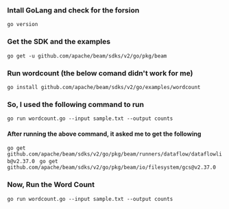 
### Intall GoLang and check for the forsion
`go version`

### Get the SDK and the examples
`go get -u github.com/apache/beam/sdks/v2/go/pkg/beam`

### Run wordcount (the below comand didn't work for me)
`go install github.com/apache/beam/sdks/v2/go/examples/wordcount`

###  So, I used the following command to run
 `go run wordcount.go --input sample.txt --output counts`

 #### After running the above command, it asked me to get the following 
 `go get github.com/apache/beam/sdks/v2/go/pkg/beam/runners/dataflow/dataflowlib@v2.37.0`
 ` go get github.com/apache/beam/sdks/v2/go/pkg/beam/io/filesystem/gcs@v2.37.0`

 ###  Now, Run the Word Count 
 `go run wordcount.go --input sample.txt --output counts`
